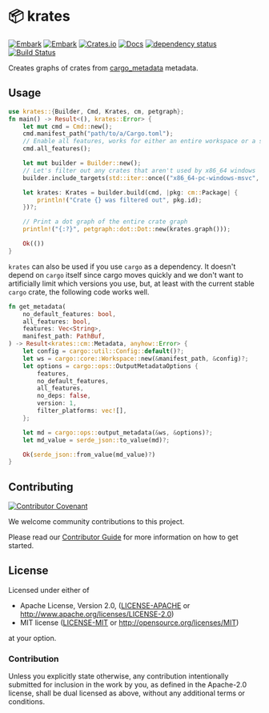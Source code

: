 # 📦 krates

[![Embark](https://img.shields.io/badge/embark-open%20source-blueviolet.svg)](https://embark.dev)
[![Embark](https://img.shields.io/badge/discord-ark-%237289da.svg?logo=discord)](https://discord.gg/dAuKfZS)
[![Crates.io](https://img.shields.io/crates/v/krates.svg)](https://crates.io/crates/krates)
[![Docs](https://docs.rs/krates/badge.svg)](https://docs.rs/krates)
[![dependency status](https://deps.rs/repo/github/EmbarkStudios/krates/status.svg)](https://deps.rs/repo/github/EmbarkStudios/krates)
[![Build Status](https://github.com/EmbarkStudios/krates/workflows/CI/badge.svg)](https://github.com/EmbarkStudios/krates/actions?workflow=CI)

Creates graphs of crates from [cargo_metadata](https://crates.io/crates/cargo_metadata) metadata.

## Usage

```rust
use krates::{Builder, Cmd, Krates, cm, petgraph};
fn main() -> Result<(), krates::Error> {
    let mut cmd = Cmd::new();
    cmd.manifest_path("path/to/a/Cargo.toml");
    // Enable all features, works for either an entire workspace or a single crate
    cmd.all_features();

    let mut builder = Builder::new();
    // Let's filter out any crates that aren't used by x86_64 windows
    builder.include_targets(std::iter::once(("x86_64-pc-windows-msvc", vec![])));

    let krates: Krates = builder.build(cmd, |pkg: cm::Package| {
        println!("Crate {} was filtered out", pkg.id);
    })?;

    // Print a dot graph of the entire crate graph
    println!("{:?}", petgraph::dot::Dot::new(krates.graph()));

    Ok(())
}
```

`krates` can also be used if you use `cargo` as a dependency. It doesn't depend on `cargo` itself since cargo moves quickly and we don't want to artificially limit which versions you use, but, at least with the current stable `cargo` crate, the following code works well.

```rust
fn get_metadata(
    no_default_features: bool,
    all_features: bool,
    features: Vec<String>,
    manifest_path: PathBuf,
) -> Result<krates::cm::Metadata, anyhow::Error> {
    let config = cargo::util::Config::default()?;
    let ws = cargo::core::Workspace::new(&manifest_path, &config)?;
    let options = cargo::ops::OutputMetadataOptions {
        features,
        no_default_features,
        all_features,
        no_deps: false,
        version: 1,
        filter_platforms: vec![],
    };

    let md = cargo::ops::output_metadata(&ws, &options)?;
    let md_value = serde_json::to_value(md)?;

    Ok(serde_json::from_value(md_value)?)
}
```

## Contributing

[![Contributor Covenant](https://img.shields.io/badge/contributor%20covenant-v1.4-ff69b4.svg)](../CODE_OF_CONDUCT.md)

We welcome community contributions to this project.

Please read our [Contributor Guide](CONTRIBUTING.md) for more information on how to get started.

## License

Licensed under either of

* Apache License, Version 2.0, ([LICENSE-APACHE](LICENSE-APACHE) or <http://www.apache.org/licenses/LICENSE-2.0>)
* MIT license ([LICENSE-MIT](LICENSE-MIT) or <http://opensource.org/licenses/MIT>)

at your option.

### Contribution

Unless you explicitly state otherwise, any contribution intentionally submitted for inclusion in the work by you, as defined in the Apache-2.0 license, shall be dual licensed as above, without any additional terms or conditions.
